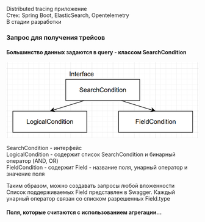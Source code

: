Distributed tracing приложение  
Стек: Spring Boot, ElasticSearch, Opentelemetry  
В стадии разработки

### Запрос для получения трейсов
#### Большинство данных задаются в query - классом SearchCondition
![img.png](img.png)

SearchCondition - интерфейс  
LogicalCondition - содержит список SearchCondition и бинарный оператор (AND, OR)  
FieldCondition - содержит Field - название поля, унарный оператор и значение поля  

Таким образом, можно создавать запросы любой вложенности  
Список поддерживаемых Field представлен в Swagger. Каждый унарный оператор связан со списком разрешенных Field.type

#### Поля, которые считаются с использованием агрегации...